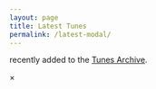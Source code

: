 ```yaml
---
layout: page
title: Latest Tunes
permalink: /latest-modal/
---
```

<span id="tunes-count"></span> recently added to the <a href="/tunes_archive/">Tunes Archive</a>.

<div class="row rowTuneTable">
  <div class="small-11 columns tuneTable" id="tuneTable"></div>
  <div class="small-1 columns tableSlider" id="tableSlider"></div>
</div>

<!-- The Modal -->

<div id="myModal" class="modal">
    <!-- Modal content -->
    <div class="modal-content">
        <span class="close">×</span>
        <!-- *** Player controls *** -->
        <div id="tuneTitle"></div>
        <div id="tuneInfo"></div>
        <br />
        <div class="player">
            <div id="audioPlayer"></div>
            <div id="showPlayer"></div>
        </div>
        <!-- *** loop presets *** -->
        <form id="loopForm" style="display: none;">
            <input type="button" class="filterButton" value="Show Preset Loops" onclick="toggleLoops(this);">
        </form>
        <div id="loopPresetControls" style="display: none;">.</div>
        <!-- *** rendered ABC and tune selector scrolling table *** -->
        <form id="dotsForm" style="display: none;">
            <input type="button" class="filterButton" value="Show the Dots" onclick="toggleTheDots(this);">
        </form>
        <div class="outputABC">
        <div id="paper0" style="display: none;"></div>
        <div id='abcSource' style="display: none;">
            <textarea name='abcText' id="abcText"></textarea>
        </div>
    </div>
</div>

<script>
    window.store = {

        {% assign sortedtunes = site.tunes | sort: 'date' | reverse %}
        {% assign tune_count = 0 %}
        {% assign tuneID = 200 %}
        {% for tune in sortedtunes %}
            {% if tune.tags contains 'cm' %}
                {% continue %}
            {% endif %}
            {% assign tune_count = tune_count | plus: 1 %}
            {% assign tuneID = tuneID | plus: 1 %}
            "{{ tuneID }}": {
                "title": "{{ tune.title | xml_escape }}",
                "tuneID": "{{ tuneID }}",
                "key": "{{ tune.key | xml_escape }}",
                "rhythm": "{{ tune.rhythm | xml_escape }}",
                "url": "{{ tune.url | xml_escape }}",
                "mp3": "{{ site.mp3_host | append: tune.mp3_file | xml_escape }}",
                "mp3_source": "{{ tune.mp3_source | strip_html | xml_escape }}",
                "repeats": "{{ tune.repeats }}",
                "parts": "{{ tune.parts }}",
                "abc": {{ tune.abc | jsonify }}
            }{% if tune_count <= 14 %},{% else %}{% break %}{% endif %}
        {% endfor %}
    };
</script>

<script src="{{ site.js_host }}/js/lunr.min.js"></script>

<script src="{{ site.js_host }}/js/build_table_tunes_archive.js"></script>

<script>
$(document).ready(function() {
    audioPlayer.innerHTML = createAudioPlayer();

    $("#tunes").tablesorter({headers: { 0:{sorter: 'ignoreArticles'}, 1:{sorter: false}, 2:{sorter: false}}});  

    createArchiveSlider('tableSlider');
    document.getElementById("tunes").addEventListener("scroll", scroll_indicator);
});
</script>

<script>
// Get the modal
var modal = document.getElementById("myModal");

// Get the <span> element that closes the modal
var span = document.getElementsByClassName("close")[0];

// When the user clicks on <span> (x), close the modal
span.onclick = function() {
    if (OneAudioPlayer.paused == false) { // audio is currently playing.
        OneAudioPlayer.pause();
    }
    modal.style.display = "none";
}

// When the user clicks anywhere outside of the modal, close it
window.onclick = function(event) {
  if (event.target == modal) {
      if (OneAudioPlayer.paused == false) { // audio is currently playing.
          OneAudioPlayer.pause();
      }
      modal.style.display = "none";
  }
}
</script>
